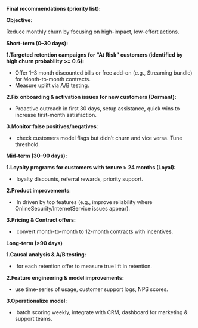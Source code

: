 **Final recommendations (priority list):**



**Objective:** 

Reduce monthly churn by focusing on high-impact, low-effort actions.



**Short-term (0–30 days):**



**1.Targeted retention campaigns for “At Risk” customers (identified by high churn probability >= 0.6):**

* Offer 1–3 month discounted bills or free add-on (e.g., Streaming bundle) for Month-to-month contracts.
* Measure uplift via A/B testing.

**2.Fix onboarding \& activation issues for new customers (Dormant):**

* Proactive outreach in first 30 days, setup assistance, quick wins to increase first-month satisfaction.

**3.Monitor false positives/negatives**:

* &nbsp;check customers model flags but didn’t churn and vice versa. Tune threshold.



**Mid-term (30–90 days):**



**1.Loyalty programs for customers with tenure > 24 months (Loyal):**

* &nbsp;loyalty discounts, referral rewards, priority support.

**2.Product improvements**:

* &nbsp;In driven by top features (e.g., improve reliability where OnlineSecurity/InternetService issues appear).

**3.Pricing \& Contract offers:** 

* &nbsp;convert month-to-month to 12-month contracts with incentives.



**Long-term (>90 days)**



**1.Causal analysis \& A/B testing:**

* &nbsp;for each retention offer to measure true lift in retention.

**2.Feature engineering \& model improvements:** 

* use time-series of usage, customer support logs, NPS scores.

**3.Operationalize model:**

* &nbsp;batch scoring weekly, integrate with CRM, dashboard for marketing \& support teams.



